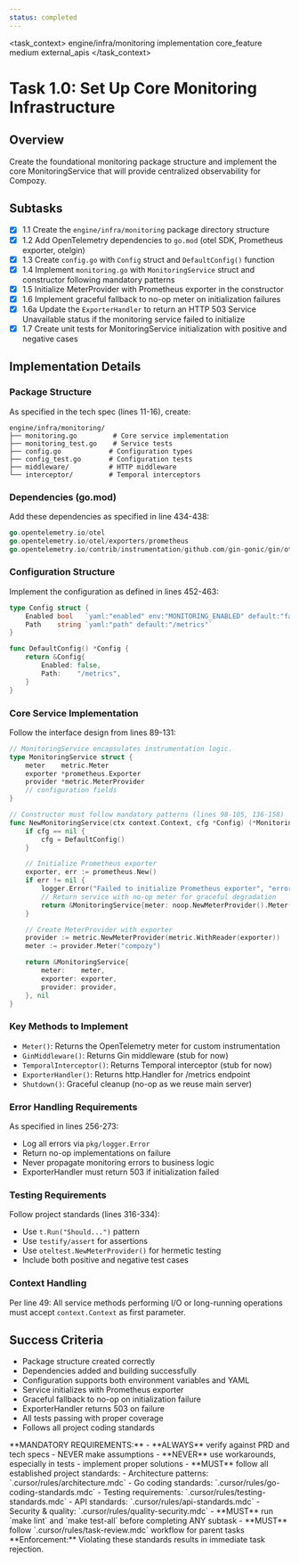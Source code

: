 ```yaml
---
status: completed
---
```


<task_context>
<domain>engine/infra/monitoring</domain>
<type>implementation</type>
<scope>core_feature</scope>
<complexity>medium</complexity>
<dependencies>external_apis</dependencies>
</task_context>

# Task 1.0: Set Up Core Monitoring Infrastructure

## Overview

Create the foundational monitoring package structure and implement the core MonitoringService that will provide centralized observability for Compozy.

## Subtasks

- [x] 1.1 Create the `engine/infra/monitoring` package directory structure
- [x] 1.2 Add OpenTelemetry dependencies to `go.mod` (otel SDK, Prometheus exporter, otelgin)
- [x] 1.3 Create `config.go` with `Config` struct and `DefaultConfig()` function
- [x] 1.4 Implement `monitoring.go` with `MonitoringService` struct and constructor following mandatory patterns
- [x] 1.5 Initialize MeterProvider with Prometheus exporter in the constructor
- [x] 1.6 Implement graceful fallback to no-op meter on initialization failures
- [x] 1.6a Update the `ExporterHandler` to return an HTTP 503 Service Unavailable status if the monitoring service failed to initialize
- [x] 1.7 Create unit tests for MonitoringService initialization with positive and negative cases

## Implementation Details

### Package Structure

As specified in the tech spec (lines 11-16), create:

```
engine/infra/monitoring/
├── monitoring.go         # Core service implementation
├── monitoring_test.go    # Service tests
├── config.go            # Configuration types
├── config_test.go       # Configuration tests
├── middleware/          # HTTP middleware
└── interceptor/         # Temporal interceptors
```

### Dependencies (go.mod)

Add these dependencies as specified in line 434-438:

```go
go.opentelemetry.io/otel
go.opentelemetry.io/otel/exporters/prometheus
go.opentelemetry.io/contrib/instrumentation/github.com/gin-gonic/gin/otelgin
```

### Configuration Structure

Implement the configuration as defined in lines 452-463:

```go
type Config struct {
    Enabled bool   `yaml:"enabled" env:"MONITORING_ENABLED" default:"false"`
    Path    string `yaml:"path" default:"/metrics"`
}

func DefaultConfig() *Config {
    return &Config{
        Enabled: false,
        Path:    "/metrics",
    }
}
```

### Core Service Implementation

Follow the interface design from lines 89-131:

```go
// MonitoringService encapsulates instrumentation logic.
type MonitoringService struct {
    meter    metric.Meter
    exporter *prometheus.Exporter
    provider *metric.MeterProvider
    // configuration fields
}

// Constructor must follow mandatory patterns (lines 98-105, 136-158)
func NewMonitoringService(ctx context.Context, cfg *Config) (*MonitoringService, error) {
    if cfg == nil {
        cfg = DefaultConfig()
    }

    // Initialize Prometheus exporter
    exporter, err := prometheus.New()
    if err != nil {
        logger.Error("Failed to initialize Prometheus exporter", "error", err)
        // Return service with no-op meter for graceful degradation
        return &MonitoringService{meter: noop.NewMeterProvider().Meter("noop")}, nil
    }

    // Create MeterProvider with exporter
    provider := metric.NewMeterProvider(metric.WithReader(exporter))
    meter := provider.Meter("compozy")

    return &MonitoringService{
        meter:    meter,
        exporter: exporter,
        provider: provider,
    }, nil
}
```

### Key Methods to Implement

- `Meter()`: Returns the OpenTelemetry meter for custom instrumentation
- `GinMiddleware()`: Returns Gin middleware (stub for now)
- `TemporalInterceptor()`: Returns Temporal interceptor (stub for now)
- `ExporterHandler()`: Returns http.Handler for /metrics endpoint
- `Shutdown()`: Graceful cleanup (no-op as we reuse main server)

### Error Handling Requirements

As specified in lines 256-273:

- Log all errors via `pkg/logger.Error`
- Return no-op implementations on failure
- Never propagate monitoring errors to business logic
- ExporterHandler must return 503 if initialization failed

### Testing Requirements

Follow project standards (lines 316-334):

- Use `t.Run("Should...")` pattern
- Use `testify/assert` for assertions
- Use `oteltest.NewMeterProvider()` for hermetic testing
- Include both positive and negative test cases

### Context Handling

Per line 49: All service methods performing I/O or long-running operations must accept `context.Context` as first parameter.

## Success Criteria

- Package structure created correctly
- Dependencies added and building successfully
- Configuration supports both environment variables and YAML
- Service initializes with Prometheus exporter
- Graceful fallback to no-op on initialization failure
- ExporterHandler returns 503 on failure
- All tests passing with proper coverage
- Follows all project coding standards

<critical>
**MANDATORY REQUIREMENTS:**
- **ALWAYS** verify against PRD and tech specs - NEVER make assumptions
- **NEVER** use workarounds, especially in tests - implement proper solutions
- **MUST** follow all established project standards:
    - Architecture patterns: `.cursor/rules/architecture.mdc`
    - Go coding standards: `.cursor/rules/go-coding-standards.mdc`
    - Testing requirements: `.cursor/rules/testing-standards.mdc`
    - API standards: `.cursor/rules/api-standards.mdc`
    - Security & quality: `.cursor/rules/quality-security.mdc`
- **MUST** run `make lint` and `make test-all` before completing ANY subtask
- **MUST** follow `.cursor/rules/task-review.mdc` workflow for parent tasks
**Enforcement:** Violating these standards results in immediate task rejection.
</critical>
